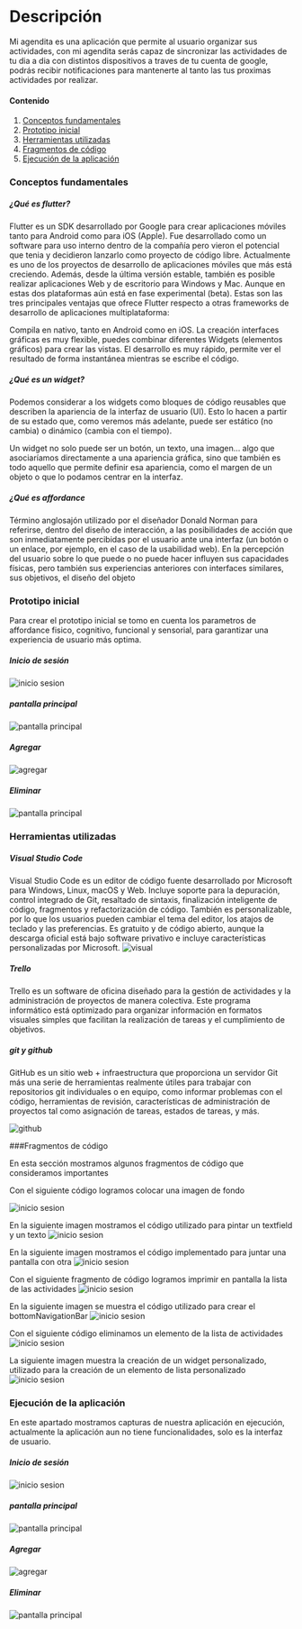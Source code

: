 # Descripción

Mi agendita es una aplicación que permite al usuario organizar sus actividades,
con mi agendita serás capaz de sincronizar las actividades de tu dia a dia con distintos dispositivos a traves de tu cuenta de google,  podrás recibir notificaciones para mantenerte al tanto las tus proximas actividades por realizar.

#### Contenido
1. [Conceptos fundamentales](#Conceptos-fundamentales)
2. [Prototipo inicial](#Prototipo-inicial)
3. [Herramientas utilizadas](#Herramientas-utilizadas)
4. [Fragmentos de código](#Fragmentos-de-código)
5. [Ejecución de la aplicación](#Ejecución-de-la-aplicación)


### Conceptos fundamentales
##### ¿Qué es flutter?

Flutter es un SDK desarrollado por Google para crear aplicaciones móviles tanto para Android como para iOS (Apple). Fue desarrollado como un software para uso interno dentro de la compañía pero vieron el potencial que tenia y decidieron lanzarlo como proyecto de código libre. Actualmente es uno de los proyectos de desarrollo de aplicaciones móviles que más está creciendo. Además, desde la última versión estable, también es posible realizar aplicaciones Web y de escritorio para Windows y Mac. Aunque en estas dos plataformas aún está en fase experimental (beta).
Estas son las tres principales ventajas que ofrece Flutter respecto a otras frameworks de desarrollo de aplicaciones multiplataforma:

Compila en nativo, tanto en Android como en iOS.
La creación interfaces gráficas es muy flexible, puedes combinar diferentes Widgets (elementos gráficos) para crear las vistas.
El desarrollo es muy rápido, permite ver el resultado de forma instantánea mientras se escribe el código.

##### ¿Qué es un widget?
Podemos considerar a los widgets como bloques de código reusables que describen la apariencia de la interfaz de usuario (UI). Esto lo hacen a partir de su estado que, como veremos más adelante, puede ser estático (no cambia) o dinámico (cambia con el tiempo).

Un widget no solo puede ser un botón, un texto, una imagen… algo que asociaríamos directamente a una apariencia gráfica, sino que también es todo aquello que permite definir esa apariencia, como el margen de un objeto o que lo podamos centrar en la interfaz.

##### ¿Qué es affordance
Término anglosajón utilizado por el diseñador Donald Norman para referirse, dentro del diseño de interacción, a las posibilidades de acción que son inmediatamente percibidas por el usuario ante una interfaz (un botón o un enlace, por ejemplo, en el caso de la usabilidad web). En la percepción del usuario sobre lo que puede o no puede hacer influyen sus capacidades físicas, pero también sus experiencias anteriores con interfaces similares, sus objetivos, el diseño del objeto


### Prototipo inicial
Para crear el prototipo inicial se tomo en cuenta los parametros de affordance fisico, cognitivo, funcional y sensorial, para garantizar una experiencia de usuario más optima.
##### Inicio de sesión 

![inicio sesion](https://raw.githubusercontent.com/gamasotelo/miAgendita/master/imagenes/prototipo_sesion.png)

##### pantalla principal

![pantalla principal](https://raw.githubusercontent.com/gamasotelo/miAgendita/master/imagenes/proto_principal.png)

##### Agregar

![agregar](https://raw.githubusercontent.com/gamasotelo/miAgendita/master/imagenes/proto_agregar.png)

##### Eliminar

![pantalla principal](https://raw.githubusercontent.com/gamasotelo/miAgendita/master/imagenes/proto_eliminar.png)

### Herramientas utilizadas
##### Visual Studio Code
Visual Studio Code es un editor de código fuente desarrollado por Microsoft para Windows, Linux, macOS y Web. Incluye soporte para la depuración, control integrado de Git, resaltado de sintaxis, finalización inteligente de código, fragmentos y refactorización de código. También es personalizable, por lo que los usuarios pueden cambiar el tema del editor, los atajos de teclado y las preferencias. Es gratuito y de código abierto, aunque la descarga oficial está bajo software privativo e incluye características personalizadas por Microsoft.
![visual](https://raw.githubusercontent.com/gamasotelo/miAgendita/master/imagenes/visual.png)

##### Trello
Trello es un software de oficina diseñado para la gestión de actividades y la administración de proyectos de manera colectiva. Este programa informático está optimizado para organizar información en formatos visuales simples que facilitan la realización de tareas y el cumplimiento de objetivos. 


##### git y github
GitHub es un sitio web + infraestructura que proporciona un servidor Git más una serie de herramientas realmente útiles para trabajar con repositorios git individuales o en equipo, como informar problemas con el código, herramientas de revisión, características de administración de proyectos tal como asignación de tareas, estados de tareas, y más.

![github](https://raw.githubusercontent.com/gamasotelo/miAgendita/master/imagenes/github.png)


###Fragmentos de código

En esta sección mostramos algunos fragmentos de código que consideramos importantes


Con el siguiente código logramos colocar una imagen de fondo

![inicio sesion](https://raw.githubusercontent.com/gamasotelo/miAgendita/master/imagenes/codigo_imagen.png)

En la siguiente imagen mostramos el código utilizado para pintar un textfield y un texto
![inicio sesion](https://raw.githubusercontent.com/gamasotelo/miAgendita/master/imagenes/codigo_form.png)

En la siguiente imagen mostramos el código implementado para juntar una pantalla con otra
![inicio sesion](https://raw.githubusercontent.com/gamasotelo/miAgendita/master/imagenes/codigo_activity.png)

Con el siguiente fragmento de código logramos imprimir en pantalla la lista de las actividades
![inicio sesion](https://raw.githubusercontent.com/gamasotelo/miAgendita/master/imagenes/codigo_lista.png)

En la siguiente imagen se muestra el código utilizado para crear el bottomNavigationBar
![inicio sesion](https://raw.githubusercontent.com/gamasotelo/miAgendita/master/imagenes/codigo_bottom.png)

Con el siguiente código eliminamos un elemento de la lista de actividades
![inicio sesion](https://raw.githubusercontent.com/gamasotelo/miAgendita/master/imagenes/codigo_eliminar.png)

La siguiente imagen muestra la creación de un widget personalizado, utilizado para la creación de un elemento de lista personalizado
![inicio sesion](https://raw.githubusercontent.com/gamasotelo/miAgendita/master/imagenes/codigo_personalizado.png)



### Ejecución de la aplicación
En este apartado mostramos capturas de nuestra aplicación en ejecución, actualmente la aplicación aun no tiene funcionalidades, solo es la interfaz de usuario.
##### Inicio de sesión
![inicio sesion](https://raw.githubusercontent.com/gamasotelo/miAgendita/master/imagenes/final_sesion.jpeg)

##### pantalla principal

![pantalla principal](https://raw.githubusercontent.com/gamasotelo/miAgendita/master/imagenes/final_principal.jpeg)

##### Agregar

![agregar](https://raw.githubusercontent.com/gamasotelo/miAgendita/master/imagenes/final_agregar.jpeg)

##### Eliminar

![pantalla principal](https://raw.githubusercontent.com/gamasotelo/miAgendita/master/imagenes/final_eliminar.jpeg)






